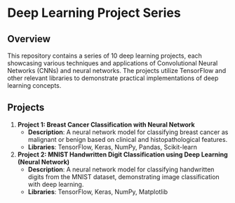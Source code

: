 # Deep Learning Project Series

## Overview

This repository contains a series of 10 deep learning projects, each showcasing various techniques and applications of Convolutional Neural Networks (CNNs) and neural networks. The projects utilize TensorFlow and other relevant libraries to demonstrate practical implementations of deep learning concepts.

## Projects
1. **Project 1: Breast Cancer Classification with Neural Network**
   - **Description**: A neural network model for classifying breast cancer as malignant or benign based on clinical and histopathological features.
   - **Libraries**: TensorFlow, Keras, NumPy, Pandas, Scikit-learn
2. **Project 2: MNIST Handwritten Digit Classification using Deep Learning (Neural Network)**
   - **Description**: A neural network model for classifying handwritten digits from the MNIST dataset, demonstrating image classification with deep learning.
   - **Libraries**: TensorFlow, Keras, NumPy, Matplotlib
